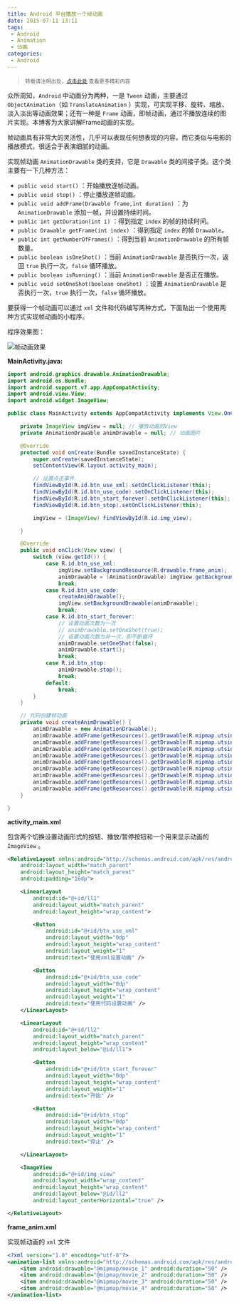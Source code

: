 ```yaml
---
title: Android 平台播放一个帧动画
date: 2015-07-11 13:11
tags:
 - Android
 - Animation
 - 动画
categories:
 - Android
---
```


> <small>转载请注明出处，[点击此处](https://shichaohui.github.io/) 查看更多精彩内容</small>

众所周知，`Android` 中动画分为两种，一是 `Tween` 动画，主要通过 `ObjectAnimation`（如 `TranslateAnimation` ）实现，可实现平移、旋转、缩放、淡入淡出等动画效果；还有一种是 `Frame` 动画，即帧动画，通过不播放连续的图片实现。本博客为大家讲解Frame动画的实现。

帧动画具有非常大的灵活性，几乎可以表现任何想表现的内容，而它类似与电影的播放模式，很适合于表演细腻的动画。

实现帧动画 `AnimationDrawable` 类的支持，它是 `Drawable` 类的间接子类。这个类主要有一下几种方法：

* `public void start()` ：开始播放逐帧动画。
* `public void stop()` ：停止播放逐帧动画。
* `public void addFrame(Drawable frame,int duration)` ：为 `AnimationDrawable` 添加一帧，并设置持续时间。
* `public int getDuration(int i)` ：得到指定 `index` 的帧的持续时间。
* `public Drawable getFrame(int index)` ：得到指定 `index` 的帧 `Drawable`。
* `public int getNumberOfFrames()` ：得到当前 `AnimationDrawable` 的所有帧数量。
* `public boolean isOneShot()` ：当前 `AnimationDrawable` 是否执行一次，返回 `true` 执行一次，`false` 循环播放。
* `public boolean isRunning()` ：当前 `AnimationDrawable` 是否正在播放。
* `public void setOneShot(boolean oneShot)` ：设置 `AnimationDrawable` 是否执行一次，`true` 执行一次，`false` 循环播放。

要获得一个帧动画可以通过 `xml` 文件和代码编写两种方式，下面贴出一个使用两种方式实现帧动画的小程序。

程序效果图：

![帧动画效果](https://img-blog.csdn.net/20150711130119461)

**MainActivity.java:**

```java
import android.graphics.drawable.AnimationDrawable;
import android.os.Bundle;
import android.support.v7.app.AppCompatActivity;
import android.view.View;
import android.widget.ImageView;

public class MainActivity extends AppCompatActivity implements View.OnClickListener {

    private ImageView imgView = null; // 播放动画的View
    private AnimationDrawable animDrawable = null; // 动画图片

    @Override
    protected void onCreate(Bundle savedInstanceState) {
        super.onCreate(savedInstanceState);
        setContentView(R.layout.activity_main);

        // 设置点击事件
        findViewById(R.id.btn_use_xml).setOnClickListener(this);
        findViewById(R.id.btn_use_code).setOnClickListener(this);
        findViewById(R.id.btn_start_forever).setOnClickListener(this);
        findViewById(R.id.btn_stop).setOnClickListener(this);

        imgView = (ImageView) findViewById(R.id.img_view);

    }

    @Override
    public void onClick(View view) {
        switch (view.getId()) {
            case R.id.btn_use_xml:
                imgView.setBackgroundResource(R.drawable.frame_anim);
                animDrawable = (AnimationDrawable) imgView.getBackground();
                break;
            case R.id.btn_use_code:
                createAnimDrawable();
                imgView.setBackgroundDrawable(animDrawable);
                break;
            case R.id.btn_start_forever:
                // 设置动画次数为一次
                // animDrawable.setOneShot(true);
                // 设置动画次数为非一次，即不断循环
                animDrawable.setOneShot(false);
                animDrawable.start();
                break;
            case R.id.btn_stop:
                animDrawable.stop();
                break;
            default:
                break;
        }
    }

    // 代码创建帧动画
    private void createAnimDrawable() {
        animDrawable = new AnimationDrawable();
        animDrawable.addFrame(getResources().getDrawable(R.mipmap.utsing1), 50);
        animDrawable.addFrame(getResources().getDrawable(R.mipmap.utsing2), 50);
        animDrawable.addFrame(getResources().getDrawable(R.mipmap.utsing3), 50);
        animDrawable.addFrame(getResources().getDrawable(R.mipmap.utsing4), 50);
        animDrawable.addFrame(getResources().getDrawable(R.mipmap.utsing5), 50);
        animDrawable.addFrame(getResources().getDrawable(R.mipmap.utsing6), 50);
        animDrawable.addFrame(getResources().getDrawable(R.mipmap.utsing7), 50);
        animDrawable.addFrame(getResources().getDrawable(R.mipmap.utsing8), 50);
        animDrawable.addFrame(getResources().getDrawable(R.mipmap.utsing9), 50);
    }

}
```

**activity_main.xml**

包含两个切换设置动画形式的按钮、播放/暂停按钮和一个用来显示动画的 `ImageView` 。

```xml
<RelativeLayout xmlns:android="http://schemas.android.com/apk/res/android"
    android:layout_width="match_parent"
    android:layout_height="match_parent"
    android:padding="16dp">

    <LinearLayout
        android:id="@+id/ll1"
        android:layout_width="match_parent"
        android:layout_height="wrap_content">

        <Button
            android:id="@+id/btn_use_xml"
            android:layout_width="0dp"
            android:layout_height="wrap_content"
            android:layout_weight="1"
            android:text="使用xml设置动画" />

        <Button
            android:id="@+id/btn_use_code"
            android:layout_width="0dp"
            android:layout_height="wrap_content"
            android:layout_weight="1"
            android:text="使用代码设置动画" />
    </LinearLayout>

    <LinearLayout
        android:id="@+id/ll2"
        android:layout_width="match_parent"
        android:layout_height="wrap_content"
        android:layout_below="@id/ll1">

        <Button
            android:id="@+id/btn_start_forever"
            android:layout_width="0dp"
            android:layout_height="wrap_content"
            android:layout_weight="1"
            android:text="开始" />

        <Button
            android:id="@+id/btn_stop"
            android:layout_width="0dp"
            android:layout_height="wrap_content"
            android:layout_weight="1"
            android:text="停止" />

    </LinearLayout>

    <ImageView
        android:id="@+id/img_view"
        android:layout_width="wrap_content"
        android:layout_height="wrap_content"
        android:layout_below="@id/ll2"
        android:layout_centerHorizontal="true" />

</RelativeLayout>
```

**frame_anim.xml**

实现帧动画的 `xml` 文件

```xml
<?xml version="1.0" encoding="utf-8"?>
<animation-list xmlns:android="http://schemas.android.com/apk/res/android" >
    <item android:drawable="@mipmap/movie_1" android:duration="50" />
    <item android:drawable="@mipmap/movie_2" android:duration="50" />
    <item android:drawable="@mipmap/movie_3" android:duration="50" />
    <item android:drawable="@mipmap/movie_4" android:duration="50" />
</animation-list>
```